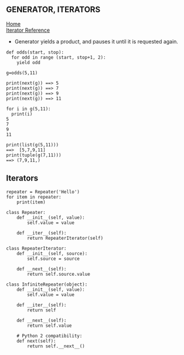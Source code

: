 ## GENERATOR, ITERATORS

[Home](../README.md)   
[Iterator Reference](https://dbader.org/blog/python-iterators)

* Generator yields a product, and pauses it until it is requested again.
```
def odds(start, stop):
  for odd in range (start, stop+1, 2):
    yield odd

g=odds(5,11)

print(next(g)) ==> 5
print(next(g)) ==> 7
print(next(g)) ==> 9
print(next(g)) ==> 11

for i in g(5,11):
  print(i)
5
7
9
11

print(list(g(5,11)))
==>  [5,7,9,11]
print(tuple(g(7,11)))
==> (7,9,11,)
```
## Iterators
```
repeater = Repeater('Hello')
for item in repeater:
    print(item)

class Repeater:
    def __init__(self, value):
        self.value = value

    def __iter__(self):
        return RepeaterIterator(self) 

class RepeaterIterator:
    def __init__(self, source):
        self.source = source

    def __next__(self):
        return self.source.value
```

```
class InfiniteRepeater(object):
    def __init__(self, value):
        self.value = value

    def __iter__(self):
        return self

    def __next__(self):
        return self.value

    # Python 2 compatibility:
    def next(self):
        return self.__next__()
```

